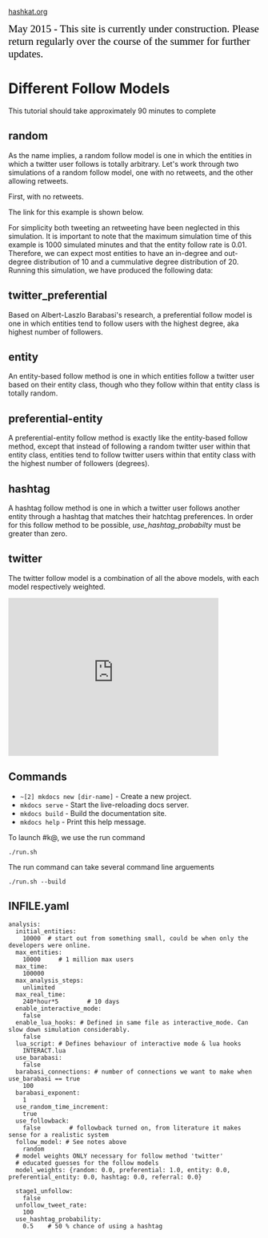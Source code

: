 [hashkat.org](http://hashkat.org)

<span style="color:black; font-family:Georgia; font-size:1.5em;">May 2015 - This site is currently under construction. Please return regularly over the course of the summer for further updates. </span>

# Different Follow Models

This tutorial should take approximately 90 minutes to complete

## random

As the name implies, a random follow model is one in which the entities in which a twitter user follows is totally arbitrary.
Let's work through two simulations of a random follow model, one with no retweets, and the other allowing retweets.

First, with no retweets.

The link for this example is shown below.

For simplicity both tweeting an retweeting have been neglected in this
simulation. It is important to note that the maximum simulation time of this
example is 1000 simulated minutes and that the entity follow rate is 0.01.
Therefore, we can expect most entities to have an in-degree and out-degree
distribution of 10 and a cummulative degree distribution of 20. Running this
simulation, we have produced the following data:

 

## twitter_preferential

Based on Albert-Laszlo Barabasi's research, a preferential follow model is one in which entities tend to follow users with the highest degree, aka highest number of followers. 

## entity

An entity-based follow method is one in which entities follow a twitter user based on their entity class, though who they follow within that entity class is totally random.

## preferential-entity

A preferential-entity follow method is exactly like the entity-based follow method, except that instead of following a random twitter user within that entity class,
entities tend to follow twitter users within that entity class with the highest number of followers (degrees).

## hashtag

A hashtag follow method is one in which a twitter user follows another entity through a hashtag that matches their hatchtag preferences. In order for this follow method to be possible, *use_hashtag_probabilty* must be greater than zero.

## twitter

The twitter follow model is a combination of all the above models, with each model respectively weighted.

<iframe width="420" height="315" src="https://www.youtube.com/embed/g2QeKQ9yXy0" frameborder="0" allowfullscreen></iframe>

## Commands

* `~[2] mkdocs new [dir-name]` - Create a new project.
* `mkdocs serve` - Start the live-reloading docs server.
* `mkdocs build` - Build the documentation site.
* `mkdocs help` - Print this help message.

To launch #k@, we use the run command

`./run.sh`

The run command can take several command line arguements 

`./run.sh --build`

## INFILE.yaml
```lang-none
analysis:
  initial_entities:
    10000  # start out from something small, could be when only the developers were online.
  max_entities: 
    10000     # 1 million max users
  max_time: 
    100000
  max_analysis_steps: 
    unlimited
  max_real_time: 
    240*hour*5        # 10 days         
  enable_interactive_mode:
    false
  enable_lua_hooks: # Defined in same file as interactive_mode. Can slow down simulation considerably.
    false
  lua_script: # Defines behaviour of interactive mode & lua hooks
    INTERACT.lua
  use_barabasi: 
    false 
  barabasi_connections: # number of connections we want to make when use_barabasi == true
    100
  barabasi_exponent:
    1
  use_random_time_increment: 
    true
  use_followback: 
    false        # followback turned on, from literature it makes sense for a realistic system
  follow_model: # See notes above
    random
  # model weights ONLY necessary for follow method 'twitter'  
  # educated guesses for the follow models  
  model_weights: {random: 0.0, preferential: 1.0, entity: 0.0, preferential_entity: 0.0, hashtag: 0.0, referral: 0.0}
  
  stage1_unfollow: 
    false
  unfollow_tweet_rate: 
    100
  use_hashtag_probability:
    0.5    # 50 % chance of using a hashtag
```
